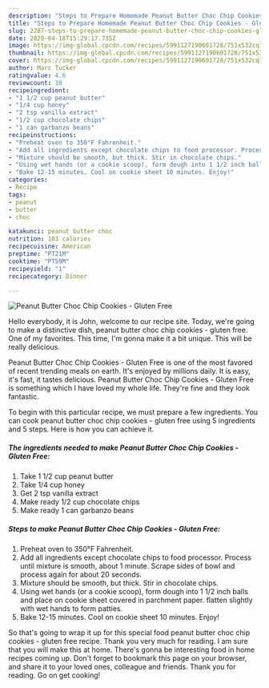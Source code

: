 ```yaml
---
description: "Steps to Prepare Homemade Peanut Butter Choc Chip Cookies - Gluten Free"
title: "Steps to Prepare Homemade Peanut Butter Choc Chip Cookies - Gluten Free"
slug: 2287-steps-to-prepare-homemade-peanut-butter-choc-chip-cookies-gluten-free
date: 2020-04-18T15:29:17.735Z
image: https://img-global.cpcdn.com/recipes/5991127190601728/751x532cq70/peanut-butter-choc-chip-cookies-gluten-free-recipe-main-photo.jpg
thumbnail: https://img-global.cpcdn.com/recipes/5991127190601728/751x532cq70/peanut-butter-choc-chip-cookies-gluten-free-recipe-main-photo.jpg
cover: https://img-global.cpcdn.com/recipes/5991127190601728/751x532cq70/peanut-butter-choc-chip-cookies-gluten-free-recipe-main-photo.jpg
author: Marc Tucker
ratingvalue: 4.6
reviewcount: 10
recipeingredient:
- "1 1/2 cup peanut butter"
- "1/4 cup honey"
- "2 tsp vanilla extract"
- "1/2 cup chocolate chips"
- "1 can garbanzo beans"
recipeinstructions:
- "Preheat oven to 350°F Fahrenheit."
- "Add all ingredients except chocolate chips to food processor. Process until mixture is smooth, about 1 minute. Scrape sides of bowl and process again for about 20 seconds."
- "Mixture should be smooth, but thick. Stir in chocolate chips."
- "Using wet hands (or a cookie scoop), form dough into 1 1/2 inch balls and place on cookie sheet covered in parchment paper. flatten slightly with wet hands to form patties."
- "Bake 12-15 minutes. Cool on cookie sheet 10 minutes. Enjoy!"
categories:
- Recipe
tags:
- peanut
- butter
- choc

katakunci: peanut butter choc 
nutrition: 103 calories
recipecuisine: American
preptime: "PT21M"
cooktime: "PT59M"
recipeyield: "1"
recipecategory: Dinner

---
```



![Peanut Butter Choc Chip Cookies - Gluten Free](https://img-global.cpcdn.com/recipes/5991127190601728/751x532cq70/peanut-butter-choc-chip-cookies-gluten-free-recipe-main-photo.jpg)

Hello everybody, it is John, welcome to our recipe site. Today, we're going to make a distinctive dish, peanut butter choc chip cookies - gluten free. One of my favorites. This time, I'm gonna make it a bit unique. This will be really delicious.

Peanut Butter Choc Chip Cookies - Gluten Free is one of the most favored of recent trending meals on earth. It's enjoyed by millions daily. It is easy, it's fast, it tastes delicious. Peanut Butter Choc Chip Cookies - Gluten Free is something which I have loved my whole life. They're fine and they look fantastic.




To begin with this particular recipe, we must prepare a few ingredients. You can cook peanut butter choc chip cookies - gluten free using 5 ingredients and 5 steps. Here is how you can achieve it.

<!--inarticleads1-->

##### The ingredients needed to make Peanut Butter Choc Chip Cookies - Gluten Free:

1. Take 1 1/2 cup peanut butter
1. Take 1/4 cup honey
1. Get 2 tsp vanilla extract
1. Make ready 1/2 cup chocolate chips
1. Make ready 1 can garbanzo beans




<!--inarticleads2-->

##### Steps to make Peanut Butter Choc Chip Cookies - Gluten Free:

1. Preheat oven to 350°F Fahrenheit.
1. Add all ingredients except chocolate chips to food processor. Process until mixture is smooth, about 1 minute. Scrape sides of bowl and process again for about 20 seconds.
1. Mixture should be smooth, but thick. Stir in chocolate chips.
1. Using wet hands (or a cookie scoop), form dough into 1 1/2 inch balls and place on cookie sheet covered in parchment paper. flatten slightly with wet hands to form patties.
1. Bake 12-15 minutes. Cool on cookie sheet 10 minutes. Enjoy!




So that's going to wrap it up for this special food peanut butter choc chip cookies - gluten free recipe. Thank you very much for reading. I am sure that you will make this at home. There's gonna be interesting food in home recipes coming up. Don't forget to bookmark this page on your browser, and share it to your loved ones, colleague and friends. Thank you for reading. Go on get cooking!
